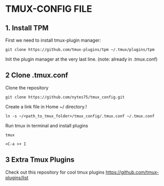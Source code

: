 # TMUX-CONFIG FILE

## 1. Install TPM
First we need to install tmux-plugin manager:

	git clone https://github.com/tmux-plugins/tpm ~/.tmux/plugins/tpm

Init the plugin manager at the very last line. (note: already in .tmux.conf)

## 2 Clone .tmux.conf
Clone the repository

	git clone https://github.com/nytes75/tmux_config.git

Create a link file in Home ~/ directory.!

	ln -s ~/<path_to_tmux_folder>/tmux_config/.tmux.conf ~/.tmux.conf

Run tmux in terminal and install plugins

	tmux
	
	<C-a >+ I

## 3 Extra Tmux Plugins
Check out this repository for cool tmux plugins 
https://github.com/tmux-plugins/list

